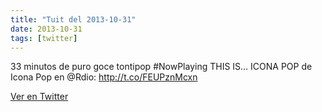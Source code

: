 ```yaml
---
title: "Tuit del 2013-10-31"
date: 2013-10-31
tags: [twitter]
---
```


33 minutos de puro goce tontipop #NowPlaying THIS IS... ICONA POP de Icona Pop en @Rdio: http://t.co/FEUPznMcxn



[Ver en Twitter](https://twitter.com/i/web/status/395850123877441536)
